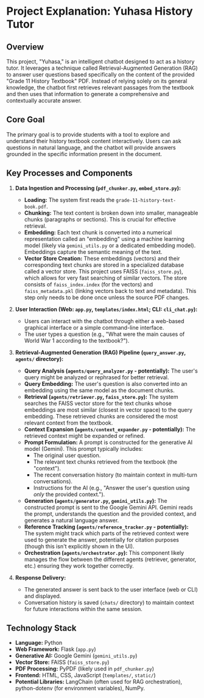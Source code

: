 # Project Explanation: Yuhasa History Tutor

## Overview

This project, "Yuhasa," is an intelligent chatbot designed to act as a history tutor. It leverages a technique called Retrieval-Augmented Generation (RAG) to answer user questions based specifically on the content of the provided "Grade 11 History Textbook" PDF. Instead of relying solely on its general knowledge, the chatbot first retrieves relevant passages from the textbook and then uses that information to generate a comprehensive and contextually accurate answer.

## Core Goal

The primary goal is to provide students with a tool to explore and understand their history textbook content interactively. Users can ask questions in natural language, and the chatbot will provide answers grounded in the specific information present in the document.

## Key Processes and Components

1.  **Data Ingestion and Processing (`pdf_chunker.py`, `embed_store.py`):**
    *   **Loading:** The system first reads the `grade-11-history-text-book.pdf`.
    *   **Chunking:** The text content is broken down into smaller, manageable chunks (paragraphs or sections). This is crucial for effective retrieval.
    *   **Embedding:** Each text chunk is converted into a numerical representation called an "embedding" using a machine learning model (likely via `gemini_utils.py` or a dedicated embedding model). Embeddings capture the semantic meaning of the text.
    *   **Vector Store Creation:** These embeddings (vectors) and their corresponding text chunks are stored in a specialized database called a vector store. This project uses FAISS (`faiss_store.py`), which allows for very fast searching of similar vectors. The store consists of `faiss_index.index` (for the vectors) and `faiss_metadata.pkl` (linking vectors back to text and metadata). This step only needs to be done once unless the source PDF changes.

2.  **User Interaction (Web: `app.py`, `templates/index.html`; CLI: `cli_chat.py`):**
    *   Users can interact with the chatbot through either a web-based graphical interface or a simple command-line interface.
    *   The user types a question (e.g., "What were the main causes of World War 1 according to the textbook?").

3.  **Retrieval-Augmented Generation (RAG) Pipeline (`query_answer.py`, `agents/` directory):**
    *   **Query Analysis (`agents/query_analyzer.py` - potentially):** The user's query might be analyzed or rephrased for better retrieval.
    *   **Query Embedding:** The user's question is also converted into an embedding using the same model as the document chunks.
    *   **Retrieval (`agents/retriever.py`, `faiss_store.py`):** The system searches the FAISS vector store for the text chunks whose embeddings are most similar (closest in vector space) to the query embedding. These retrieved chunks are considered the most relevant context from the textbook.
    *   **Context Expansion (`agents/context_expander.py` - potentially):** The retrieved context might be expanded or refined.
    *   **Prompt Formulation:** A prompt is constructed for the generative AI model (Gemini). This prompt typically includes:
        *   The original user question.
        *   The relevant text chunks retrieved from the textbook (the "context").
        *   The recent conversation history (to maintain context in multi-turn conversations).
        *   Instructions for the AI (e.g., "Answer the user's question using *only* the provided context.").
    *   **Generation (`agents/generator.py`, `gemini_utils.py`):** The constructed prompt is sent to the Google Gemini API. Gemini reads the prompt, understands the question and the provided context, and generates a natural language answer.
    *   **Reference Tracking (`agents/reference_tracker.py` - potentially):** The system might track which parts of the retrieved context were used to generate the answer, potentially for citation purposes (though this isn't explicitly shown in the UI).
    *   **Orchestration (`agents/orchestrator.py`):** This component likely manages the flow between the different agents (retriever, generator, etc.) ensuring they work together correctly.

4.  **Response Delivery:**
    *   The generated answer is sent back to the user interface (web or CLI) and displayed.
    *   Conversation history is saved (`chats/` directory) to maintain context for future interactions within the same session.

## Technology Stack

*   **Language:** Python
*   **Web Framework:** Flask (`app.py`)
*   **Generative AI:** Google Gemini (`gemini_utils.py`)
*   **Vector Store:** FAISS (`faiss_store.py`)
*   **PDF Processing:** PyPDF (likely used in `pdf_chunker.py`)
*   **Frontend:** HTML, CSS, JavaScript (`templates/`, `static/`)
*   **Potential Libraries:** LangChain (often used for RAG orchestration), python-dotenv (for environment variables), NumPy.
